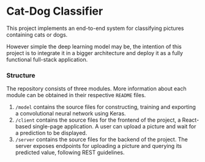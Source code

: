 # Cat-Dog Classifier

This project implements an end-to-end system for classifying pictures containing cats or dogs. 

However simple the deep learning model may be, the intention of this project is to integrate it in a bigger architecture and deploy it as a fully functional full-stack application. 

### Structure
The repository consists of three modules. More information about each module can be obtained in their respective `README` files. 
1. `/model` contains the source files for constructing, training and exporting a convolutional neural network using Keras. 
2. `/client` contains the source files for the frontend of the project, a React-based single-page application. A user can upload a picture and wait for a prediction to be displayed. 
3. `/server` contains the source files for the backend of the project. The server exposes endpoints for uploading a picture and querying its predicted value, following REST guidelines. 


